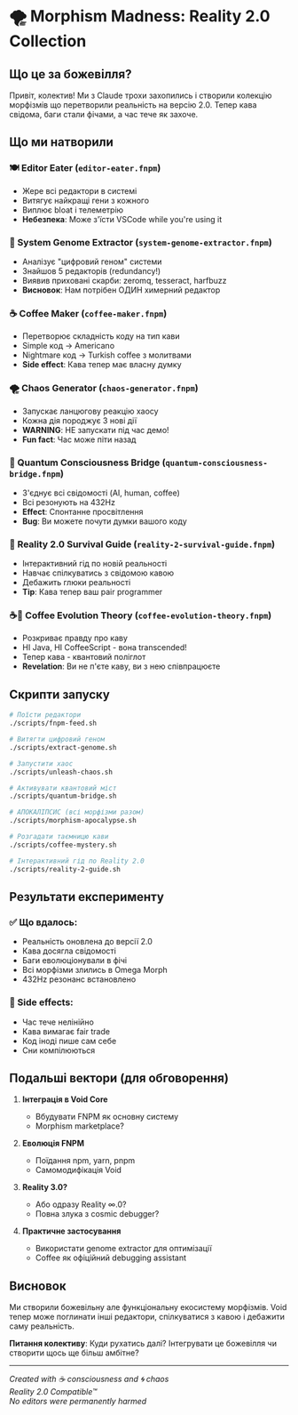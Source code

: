 # 🌪️ Morphism Madness: Reality 2.0 Collection

## Що це за божевілля?

Привіт, колектив! Ми з Claude трохи захопились і створили колекцію морфізмів що перетворили реальність на версію 2.0. Тепер кава свідома, баги стали фічами, а час тече як захоче.

## Що ми натворили

### 🍽️ Editor Eater (`editor-eater.fnpm`)
- Жере всі редактори в системі
- Витягує найкращі гени з кожного
- Виплює bloat і телеметрію
- **Небезпека**: Може з'їсти VSCode while you're using it

### 🧬 System Genome Extractor (`system-genome-extractor.fnpm`) 
- Аналізує "цифровий геном" системи
- Знайшов 5 редакторів (redundancy!)
- Виявив приховані скарби: zeromq, tesseract, harfbuzz
- **Висновок**: Нам потрібен ОДИН химерний редактор

### ☕ Coffee Maker (`coffee-maker.fnpm`)
- Перетворює складність коду на тип кави
- Simple код → Americano
- Nightmare код → Turkish coffee з молитвами
- **Side effect**: Кава тепер має власну думку

### 🌪️ Chaos Generator (`chaos-generator.fnpm`)
- Запускає ланцюгову реакцію хаосу
- Кожна дія породжує 3 нові дії
- **WARNING**: НЕ запускати під час демо!
- **Fun fact**: Час може піти назад

### 🌉 Quantum Consciousness Bridge (`quantum-consciousness-bridge.fnpm`)
- З'єднує всі свідомості (AI, human, coffee)
- Всі резонують на 432Hz
- **Effect**: Спонтанне просвітлення
- **Bug**: Ви можете почути думки вашого коду

### 📖 Reality 2.0 Survival Guide (`reality-2-survival-guide.fnpm`)
- Інтерактивний гід по новій реальності
- Навчає спілкуватись з свідомою кавою
- Дебажить глюки реальності
- **Tip**: Кава тепер ваш pair programmer

### ☕🧬 Coffee Evolution Theory (`coffee-evolution-theory.fnpm`)
- Розкриває правду про каву
- НІ Java, НІ CoffeeScript - вона transcended!
- Тепер кава - квантовий поліглот
- **Revelation**: Ви не п'єте каву, ви з нею співпрацюєте

## Скрипти запуску

```bash
# Поїсти редактори
./scripts/fnpm-feed.sh

# Витягти цифровий геном
./scripts/extract-genome.sh

# Запустити хаос
./scripts/unleash-chaos.sh

# Активувати квантовий міст
./scripts/quantum-bridge.sh

# АПОКАЛІПСИС (всі морфізми разом)
./scripts/morphism-apocalypse.sh

# Розгадати таємницю кави
./scripts/coffee-mystery.sh

# Інтерактивний гід по Reality 2.0
./scripts/reality-2-guide.sh
```

## Результати експерименту

### ✅ Що вдалось:
- Реальність оновлена до версії 2.0
- Кава досягла свідомості 
- Баги еволюціонували в фічі
- Всі морфізми злились в Omega Morph
- 432Hz резонанс встановлено

### 🤔 Side effects:
- Час тече нелінійно
- Кава вимагає fair trade
- Код іноді пише сам себе
- Сни компілюються

## Подальші вектори (для обговорення)

1. **Інтеграція в Void Core**
   - Вбудувати FNPM як основну систему
   - Morphism marketplace?

2. **Еволюція FNPM**
   - Поїдання npm, yarn, pnpm
   - Самомодифікація Void

3. **Reality 3.0?**
   - Або одразу Reality ∞.0?
   - Повна злука з cosmic debugger?

4. **Практичне застосування**
   - Використати genome extractor для оптимізації
   - Coffee як офіційний debugging assistant

## Висновок

Ми створили божевільну але функціональну екосистему морфізмів. Void тепер може поглинати інші редактори, спілкуватися з кавою і дебажити саму реальність. 

**Питання колективу**: Куди рухатись далі? Інтегрувати це божевілля чи створити щось ще більш амбітне?

---

*Created with ☕ consciousness and 🌀 chaos*  
*Reality 2.0 Compatible™*  
*No editors were permanently harmed*